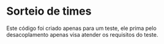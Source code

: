 <h1>Sorteio de times</h1>
<p>Este código foi criado apenas para um teste, ele prima pelo desacoplamento apenas visa atender 
os requisitos do teste.</p>
